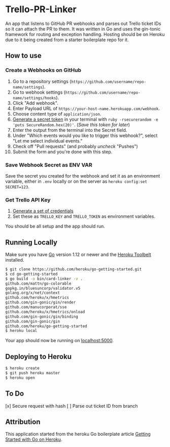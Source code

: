 # Trello-PR-Linker

An app that listens to GitHub PR webhooks and parses out Trello ticket IDs so it can attach the PR to them. It was written in Go and uses the gin-tonic framework for routing and exception handling. Hosting should be on Heroku due to it being created from a starter boilerplate repo for it.

## How to use

### Create a Webhooks on GitHub
1. Go to a repository settings (`https://github.com/username/repo-name/settings`).
2. Go to webhook settings (`https://github.com/username/repo-name/settings/hooks`).
3. Click "Add webhook".
4. Enter Payload URL of `https://your-host-name.herokuapp.com/webhook`.
5. Choose content type of `application/json`.
6. [Generate a secret token](https://developer.github.com/webhooks/securing/) in your terminal with `ruby -rsecurerandom -e 'puts SecureRandom.hex(20)'`. (*Save this token for later*)
7. Enter the output from the terminal into the Secret field.
8. Under "Which events would you like to trigger this webhook?", select "Let me select individual events."
9. Check off "Pull requests" (and probably _uncheck_ "Pushes")
10. Submit the form and you're done with this step.

### Save Webhook Secret as ENV VAR
Save the secret you created for the webhook and set it as an environment variable, either in `.env` locally or on the server as `heroku config:set SECRET=123`.

### Get Trello API Key
1. [Generate a set of credentials](https://trello.com/app-key)
2. Set these as `TRELLO_KEY` and `TRELLO_TOKEN` as environment variables.

You should be all setup and the app should run.

## Running Locally

Make sure you have [Go](http://golang.org/doc/install) version 1.12 or newer and the [Heroku Toolbelt](https://toolbelt.heroku.com/) installed.

```sh
$ git clone https://github.com/heroku/go-getting-started.git
$ cd go-getting-started
$ go build -o bin/card-linker -v .
github.com/mattn/go-colorable
gopkg.in/bluesuncorp/validator.v5
golang.org/x/net/context
github.com/heroku/x/hmetrics
github.com/gin-gonic/gin/render
github.com/manucorporat/sse
github.com/heroku/x/hmetrics/onload
github.com/gin-gonic/gin/binding
github.com/gin-gonic/gin
github.com/heroku/go-getting-started
$ heroku local
```

Your app should now be running on [localhost:5000](http://localhost:5000/).

## Deploying to Heroku

```sh
$ heroku create
$ git push heroku master
$ heroku open
```


## To Do

[x] Secure request with hash
[ ] Parse out ticket ID from branch

## Attribution

This application started from the heroku Go boilerplate article [Getting Started with Go on Heroku](https://devcenter.heroku.com/articles/getting-started-with-go).

